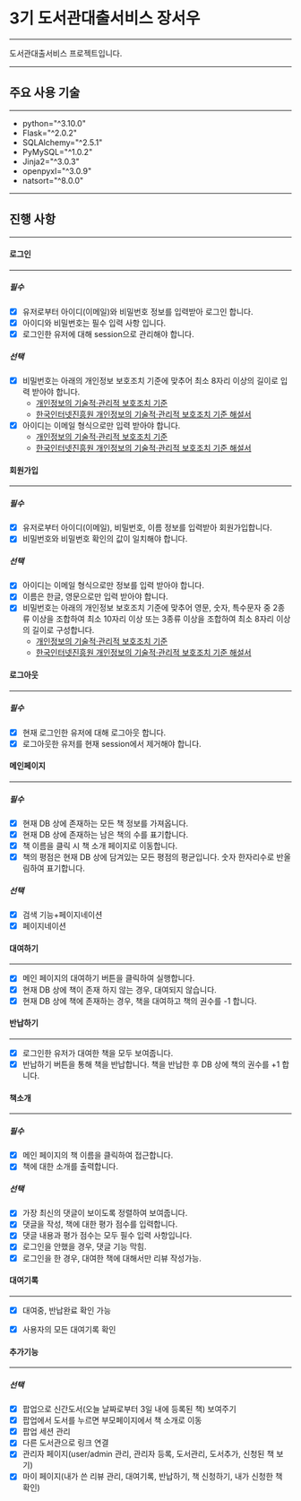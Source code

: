 # 3기 도서관대출서비스 장서우

---

도서관대출서비스 프로젝트입니다.

---

## 주요 사용 기술

---

- python="^3.10.0"
- Flask="^2.0.2"
- SQLAlchemy="^2.5.1"
- PyMySQL="^1.0.2"
- Jinja2="^3.0.3"
- openpyxl="^3.0.9"
- natsort="^8.0.0"

---

## 진행 사항

---

#### 로그인

---

##### 필수

- [x] 유저로부터 아이디(이메일)와 비밀번호 정보를 입력받아 로그인 합니다.
- [x] 아이디와 비밀번호는 필수 입력 사항 입니다.
- [x] 로그인한 유저에 대해 session으로 관리해야 합니다.

##### 선택

- [x] 비밀번호는 아래의 개인정보 보호조치 기준에 맞추어 최소 8자리 이상의 길이로 입력 받아야 합니다.
  - [개인정보의 기술적·관리적 보호조치 기준](<https://www.law.go.kr/%ED%96%89%EC%A0%95%EA%B7%9C%EC%B9%99/(%EA%B0%9C%EC%9D%B8%EC%A0%95%EB%B3%B4%EB%B3%B4%ED%98%B8%EC%9C%84%EC%9B%90%ED%9A%8C)%EA%B0%9C%EC%9D%B8%EC%A0%95%EB%B3%B4%EC%9D%98%EA%B8%B0%EC%88%A0%EC%A0%81%C2%B7%EA%B4%80%EB%A6%AC%EC%A0%81%EB%B3%B4%ED%98%B8%EC%A1%B0%EC%B9%98%EA%B8%B0%EC%A4%80/(2020-5,20200811)>)
  - [한국인터넷진흥원 개인정보의 기술적·관리적 보호조치 기준 해설서](https://www.kisa.or.kr/public/laws/laws3_View.jsp?cPage=7&mode=view&p_No=259&b_No=259&d_No=102&ST=T&SV=)
- [x] 아이디는 이메일 형식으로만 입력 받아야 합니다.
  - [개인정보의 기술적·관리적 보호조치 기준](<https://www.law.go.kr/%ED%96%89%EC%A0%95%EA%B7%9C%EC%B9%99/(%EA%B0%9C%EC%9D%B8%EC%A0%95%EB%B3%B4%EB%B3%B4%ED%98%B8%EC%9C%84%EC%9B%90%ED%9A%8C)%EA%B0%9C%EC%9D%B8%EC%A0%95%EB%B3%B4%EC%9D%98%EA%B8%B0%EC%88%A0%EC%A0%81%C2%B7%EA%B4%80%EB%A6%AC%EC%A0%81%EB%B3%B4%ED%98%B8%EC%A1%B0%EC%B9%98%EA%B8%B0%EC%A4%80/(2020-5,20200811)>)
  - [한국인터넷진흥원 개인정보의 기술적·관리적 보호조치 기준 해설서](https://www.kisa.or.kr/public/laws/laws3_View.jsp?cPage=7&mode=view&p_No=259&b_No=259&d_No=102&ST=T&SV=)

#### 회원가입

---

##### 필수

- [x] 유저로부터 아이디(이메일), 비밀번호, 이름 정보를 입력받아 회원가입합니다.
- [x] 비밀번호와 비밀번호 확인의 값이 일치해야 합니다.

##### 선택

- [x] 아이디는 이메일 형식으로만 정보를 입력 받아야 합니다.
- [x] 이름은 한글, 영문으로만 입력 받아야 합니다.
- [x] 비밀번호는 아래의 개인정보 보호조치 기준에 맞추어 영문, 숫자, 특수문자 중 2종류 이상을 조합하여 최소 10자리 이상 또는 3종류 이상을 조합하여 최소 8자리 이상의 길이로 구성합니다.
  - [개인정보의 기술적·관리적 보호조치 기준](<https://www.law.go.kr/%ED%96%89%EC%A0%95%EA%B7%9C%EC%B9%99/(%EA%B0%9C%EC%9D%B8%EC%A0%95%EB%B3%B4%EB%B3%B4%ED%98%B8%EC%9C%84%EC%9B%90%ED%9A%8C)%EA%B0%9C%EC%9D%B8%EC%A0%95%EB%B3%B4%EC%9D%98%EA%B8%B0%EC%88%A0%EC%A0%81%C2%B7%EA%B4%80%EB%A6%AC%EC%A0%81%EB%B3%B4%ED%98%B8%EC%A1%B0%EC%B9%98%EA%B8%B0%EC%A4%80/(2020-5,20200811)>)
  - [한국인터넷진흥원 개인정보의 기술적·관리적 보호조치 기준 해설서](https://www.kisa.or.kr/public/laws/laws3_View.jsp?cPage=7&mode=view&p_No=259&b_No=259&d_No=102&ST=T&SV=)

#### 로그아웃

---

##### 필수

- [x] 현재 로그인한 유저에 대해 로그아웃 합니다.
- [x] 로그아웃한 유저를 현재 session에서 제거해야 합니다.

#### 메인페이지

---

##### 필수

- [x] 현재 DB 상에 존재하는 모든 책 정보를 가져옵니다.
- [x] 현재 DB 상에 존재하는 남은 책의 수를 표기합니다.
- [x] 책 이름을 클릭 시 책 소개 페이지로 이동합니다.
- [x] 책의 평점은 현재 DB 상에 담겨있는 모든 평점의 평균입니다. 숫자 한자리수로 반올림하여 표기합니다.

##### 선택

- [x] 검색 기능+페이지네이션
- [x] 페이지네이션

#### 대여하기

---

- [x] 메인 페이지의 대여하기 버튼을 클릭하여 실행합니다.
- [x] 현재 DB 상에 책이 존재 하지 않는 경우, 대여되지 않습니다.
- [x] 현재 DB 상에 책에 존재하는 경우, 책을 대여하고 책의 권수를 -1 합니다.

#### 반납하기

---

- [x] 로그인한 유저가 대여한 책을 모두 보여줍니다.
- [x] 반납하기 버튼을 통해 책을 반납합니다. 책을 반납한 후 DB 상에 책의 권수를 +1 합니다.

#### 책소개

---

##### 필수

- [x] 메인 페이지의 책 이름을 클릭하여 접근합니다.
- [x] 책에 대한 소개를 출력합니다.

##### 선택

- [x] 가장 최신의 댓글이 보이도록 정렬하여 보여줍니다.
- [x] 댓글을 작성, 책에 대한 평가 점수를 입력합니다.
- [x] 댓글 내용과 평가 점수는 모두 필수 입력 사항입니다.
- [x] 로그인을 안했을 경우, 댓글 기능 막힘.
- [x] 로그인을 한 경우, 대여한 책에 대해서만 리뷰 작성가능.

#### 대여기록

---

- [x] 대여중, 반납완료 확인 가능
- [x] 사용자의 모든 대여기록 확인


#### 추가기능

---

##### 선택

- [x] 팝업으로 신간도서(오늘 날짜로부터 3일 내에 등록된 책) 보여주기
- [x] 팝업에서 도서를 누르면 부모페이지에서 책 소개로 이동
- [x] 팝업 세션 관리
- [x] 다른 도서관으로 링크 연결
- [x] 관리자 페이지(user/admin 관리, 관리자 등록, 도서관리, 도서추가, 신청된 책 보기)
- [x] 마이 페이지(내가 쓴 리뷰 관리, 대여기록, 반납하기, 책 신청하기, 내가 신청한 책 확인)
